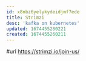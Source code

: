 ```yaml
---
id: x8nbz6yelykydeidjmf7ede
title: Strimzi
desc: 'kafka on kubernetes'
updated: 1674455280221
created: 1674455260211
---
```


#url https://strimzi.io/join-us/